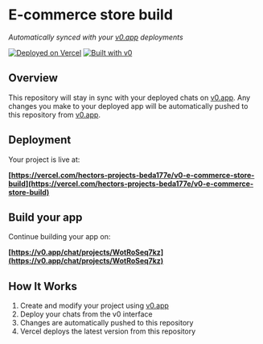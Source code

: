 # E-commerce store build

*Automatically synced with your [v0.app](https://v0.app) deployments*

[![Deployed on Vercel](https://img.shields.io/badge/Deployed%20on-Vercel-black?style=for-the-badge&logo=vercel)](https://vercel.com/hectors-projects-beda177e/v0-e-commerce-store-build)
[![Built with v0](https://img.shields.io/badge/Built%20with-v0.app-black?style=for-the-badge)](https://v0.app/chat/projects/WotRoSeq7kz)

## Overview

This repository will stay in sync with your deployed chats on [v0.app](https://v0.app).
Any changes you make to your deployed app will be automatically pushed to this repository from [v0.app](https://v0.app).

## Deployment

Your project is live at:

**[https://vercel.com/hectors-projects-beda177e/v0-e-commerce-store-build](https://vercel.com/hectors-projects-beda177e/v0-e-commerce-store-build)**

## Build your app

Continue building your app on:

**[https://v0.app/chat/projects/WotRoSeq7kz](https://v0.app/chat/projects/WotRoSeq7kz)**

## How It Works

1. Create and modify your project using [v0.app](https://v0.app)
2. Deploy your chats from the v0 interface
3. Changes are automatically pushed to this repository
4. Vercel deploys the latest version from this repository